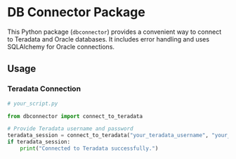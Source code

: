 # DB Connector Package

This Python package (`dbconnector`) provides a convenient way to connect to Teradata and Oracle databases. It includes error handling and uses SQLAlchemy for Oracle connections.

## Usage

### Teradata Connection

```python
# your_script.py

from dbconnector import connect_to_teradata

# Provide Teradata username and password
teradata_session = connect_to_teradata("your_teradata_username", "your_teradata_password")
if teradata_session:
    print("Connected to Teradata successfully.")